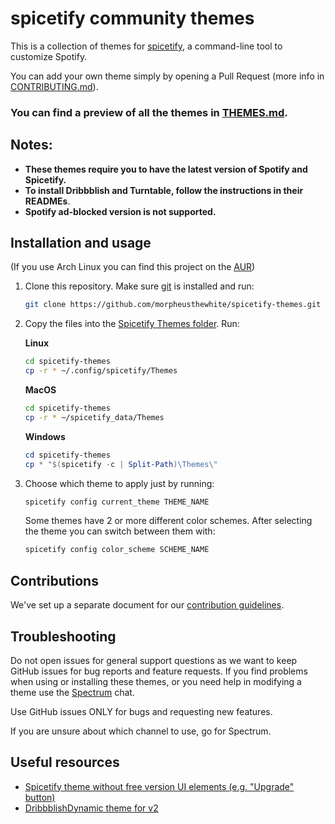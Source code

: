 # spicetify community themes

This is a collection of themes for [spicetify](https://github.com/khanhas/spicetify-cli), a command-line tool to customize Spotify.

You can add your own theme simply by opening a Pull Request (more info in [CONTRIBUTING.md](./CONTRIBUTING.md)).

### **You can find a preview of all the themes in [THEMES.md](./THEMES.md).**

## Notes:

*   **These themes require you to have the latest version of Spotify and Spicetify.**
*   **To install Dribbblish and Turntable, follow the instructions in their READMEs**.
*   **Spotify ad-blocked version is not supported.**

## Installation and usage

(If you use Arch Linux you can find this project on the [AUR](https://aur.archlinux.org/packages/spicetify-themes-git/))

1.  Clone this repository. Make sure [git](https://git-scm.com/) is installed and run:
    ```bash
    git clone https://github.com/morpheusthewhite/spicetify-themes.git
    ```

2.  Copy the files into the [Spicetify Themes folder](https://github.com/khanhas/spicetify-cli/wiki/Customization#themes). Run:

    **Linux**

    ```bash
    cd spicetify-themes
    cp -r * ~/.config/spicetify/Themes
    ```

    **MacOS**

    ```bash
    cd spicetify-themes
    cp -r * ~/spicetify_data/Themes
    ```

    **Windows**

    ```powershell
    cd spicetify-themes
    cp * "$(spicetify -c | Split-Path)\Themes\"
    ```

3.  Choose which theme to apply just by running:
    ```bash
    spicetify config current_theme THEME_NAME
    ```
    Some themes have 2 or more different color schemes. After selecting the theme you can switch between them with:
    ```bash
    spicetify config color_scheme SCHEME_NAME
    ```

## Contributions

We've set up a separate document for our [contribution guidelines](./CONTRIBUTING.md).

## Troubleshooting

Do not open issues for general support questions as we want to keep GitHub issues for bug reports and feature requests. If you find problems when using or installing these themes, or you need help in modifying a theme use the [Spectrum](https://spectrum.chat/spicetify) chat.

Use GitHub issues ONLY for bugs and requesting new features.

If you are unsure about which channel to use, go for Spectrum.

## Useful resources

*   [Spicetify theme without free version UI elements (e.g. "Upgrade" button)](https://github.com/Daksh777/SpotifyNoPremium)
*   [DribbblishDynamic theme for v2](https://github.com/JulienMaille/dribbblish-dynamic-theme)
